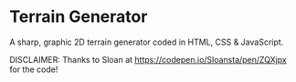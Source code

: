 # Terrain Generator

A sharp, graphic 2D terrain generator coded in HTML, CSS &amp; JavaScript. 

DISCLAIMER: Thanks to Sloan at https://codepen.io/Sloansta/pen/ZQXjpx for the code!
